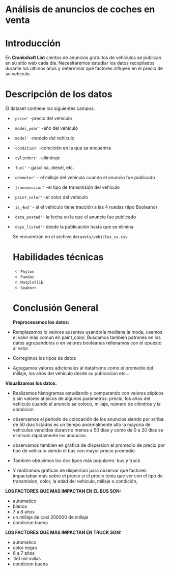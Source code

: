 # Análisis de anuncios de coches en venta
# Introducción

En **Crankshaft List** cientos de anuncios gratuitos de vehículos se publican en su sitio web cada día. Necesitaremos estudiar los datos recopilados durante los últimos años y determinar qué factores influyen en el precio de un vehículo.

# Descripción de los datos
El dataset contiene los siguientes campos:
- `'price'`      -precio del vehículo
- `'model_year'` -año del vehículo
- `'model'`      -modelo del vehículo
- `'condition'`  -concición en la que se encuentra
- `'cylinders'`  -cilindraje
- `'fuel'`       - gasolina, diesel, etc.
- `'odometer'`   - el millaje del vehículo cuando el anuncio fue publicado
- `'transmission'` -el tipo de transmisión del vehículo
- `'paint_color'`  -el color del vehículo
- `'is_4wd'`     - si el vehículo tiene tracción a las 4 ruedas (tipo Booleano)
- `'date_posted'`- la fecha en la que el anuncio fue publicado
- `'days_listed'`- desde la publicación hasta que se elimina

  Se encuentran en el archivo `datasets/vehicles_us.csv`

  # Habilidades técnicas
  - `Phyton`
  - `Pandas`
  - `Matplotlib`
  - `Seaborn`
  # Conclusión General
  **Preprocesamos los datos:**

- Remplazamos lo valores ausentes usando(la mediana,la moda, usamos el valor más comun en paint_color, Buscamos tambien patrones en los datos agrupandolos o en valores booleanos rellenamos con el opuesto al valor 

- Corregimos los tipos de datos

- Agregamos valores adicionales al dataframe como el promedio del millaje, los años del vehiculo desde su pubicacion etc...

**Visualizamos los datos:**

- Realizamos histogramas estudiando y comparando con valores atipicos y sin valores atipicos de algunos parametros: precio, los años del vehículo cuando el anuncio se colocó, millaje, número de cilindros y la condicion

- observamos el periodo de colocación de los anuncios siendo por arriba de 50 dias listados es un tiempo anormalmente alto la mayoria de vehiculos vendidos duran no menos a 50 dias y como de 0 a 20 dias se eliminan rápidamente los anuncios.

- observamos tambien en grafica de dispersion el promedio de precio por tipo de vehiculo siendo el bus con mayor precio promedio

- Tambien obtuvimos los dos tipos más populares: bus y truck

- Y realizamos graficas de dispersion para observar que factores impactaban  más sobre el precio si el precio tenia que ver con el tipo de transmision, color, la edad del vehiculo, millaje o condición,

**LOS FACTORES QUE MAS IMPACTAN EN EL BUS SON:**
- automatico
- blanco 
- 7 a 8 años
- un millaje de casi 200000 de millaje
- condicion buena


**LOS FACTORES QUE MAS IMPACTAN  EN TRUCK SON:**
- automatico
- color negro
- 6 a 7 años 
- 150 mil millas 
- condicion buena


